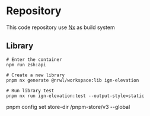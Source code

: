 # Repository

This code repository use [Nx](https://nx.dev/) as build system

## Library

```shell
# Enter the container
npm run zsh:api

# Create a new library
pnpm nx generate @nrwl/workspace:lib ign-elevation

# Run library test 
pnpm nx run ign-elevation:test --output-style=static
```

pnpm config set store-dir /pnpm-store/v3 --global
